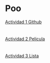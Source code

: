 # Poo


[Actividad 1 Github](./Setup/README.md)
# 
[Actividad 2 Pelicula](./Peliculas/Program.cs)
# 
[Actividad 3 Lista](./Lista/Program.cs)


